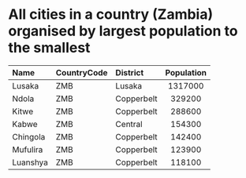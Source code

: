 # All cities in a country (Zambia) organised by largest population to the smallest

| Name | CountryCode | District | Population |
| :--- | :--- | :--- | :---: |
|Lusaka|ZMB|Lusaka|1317000|
|Ndola|ZMB|Copperbelt|329200|
|Kitwe|ZMB|Copperbelt|288600|
|Kabwe|ZMB|Central|154300|
|Chingola|ZMB|Copperbelt|142400|
|Mufulira|ZMB|Copperbelt|123900|
|Luanshya|ZMB|Copperbelt|118100|
